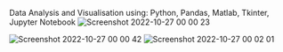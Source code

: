 Data Analysis and Visualisation using: Python, Pandas, Matlab, Tkinter, Jupyter Notebook
![Screenshot 2022-10-27 00 00 23](https://user-images.githubusercontent.com/116522167/198157344-762edab7-be53-4396-9661-03bba37425c6.png)


![Screenshot 2022-10-27 00 00 42](https://user-images.githubusercontent.com/116522167/198157674-e3246efd-ad5c-4bad-b9d7-0f56e7fbbc28.png)
![Screenshot 2022-10-27 00 02 01](https://user-images.githubusercontent.com/116522167/198158222-37dd1f95-a952-4761-afb9-8ddd9473210a.png)

